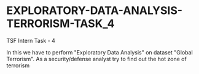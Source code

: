# EXPLORATORY-DATA-ANALYSIS-TERRORISM-TASK_4
TSF Intern Task - 4

In this we have to perform "Exploratory Data Analysis" on dataset "Global Terrorism". As a security/defense analyst try to find out the hot zone of terrorism
